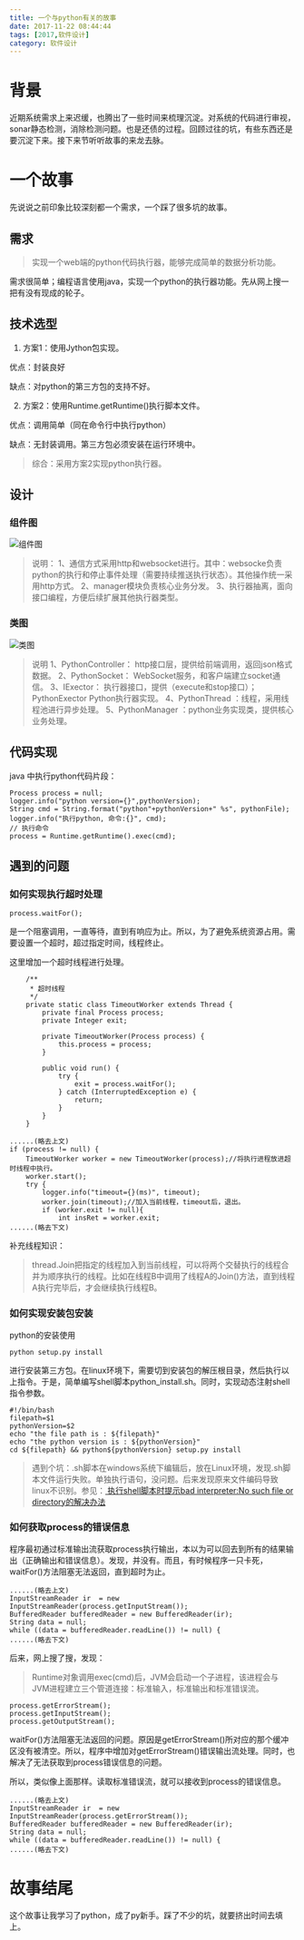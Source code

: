 ```yaml
---
title: 一个与python有关的故事
date: 2017-11-22 08:44:44
tags: [2017,软件设计]
category: 软件设计
---
```

# 背景
近期系统需求上来迟缓，也腾出了一些时间来梳理沉淀。对系统的代码进行审视，sonar静态检测，消除检测问题。也是还债的过程。回顾过往的坑，有些东西还是要沉淀下来。接下来节听听故事的来龙去脉。

# 一个故事
先说说之前印象比较深刻都一个需求，一个踩了很多坑的故事。

<!--more-->

## 需求
> 实现一个web端的python代码执行器，能够完成简单的数据分析功能。

需求很简单；编程语言使用java，实现一个python的执行器功能。先从网上搜一把有没有现成的轮子。

## 技术选型

1. 方案1：使用Jython包实现。

优点：封装良好

缺点：对python的第三方包的支持不好。

2. 方案2：使用Runtime.getRuntime()执行脚本文件。

优点：调用简单（同在命令行中执行python）

缺点：无封装调用。第三方包必须安装在运行环境中。

> 综合：采用方案2实现python执行器。

## 设计
### 组件图

![组件图](http://of7369y0i.bkt.clouddn.com//2017/11/sheji/%E7%BB%84%E4%BB%B6%E5%9B%BE.png)
> 说明：
> 1、通信方式采用http和websocket进行。其中：websocke负责python的执行和停止事件处理（需要持续推送执行状态）。其他操作统一采用http方式。
> 2、manager模块负责核心业务分发。
> 3、执行器抽离，面向接口编程，方便后续扩展其他执行器类型。

### 类图

![类图](http://of7369y0i.bkt.clouddn.com//2017/11/sheji/%E7%B1%BB%E5%9B%BE.png)

> 说明
> 1、PythonController： http接口层，提供给前端调用，返回json格式数据。
> 2、PythonSocket：  WebSocket服务，和客户端建立socket通信。
> 3、IExector： 执行器接口，提供（execute和stop接口）；PythonExector Python执行器实现。
> 4、PythonThread ：线程，采用线程池进行异步处理。
> 5、PythonManager ：python业务实现类，提供核心业务处理。

## 代码实现

java 中执行python代码片段：

```
Process process = null;
logger.info("python version={}",pythonVersion);
String cmd = String.format("python"+pythonVersion+" %s", pythonFile);
logger.info("执行python, 命令:{}", cmd);
// 执行命令
process = Runtime.getRuntime().exec(cmd);
```

## 遇到的问题
### 如何实现执行超时处理
```
process.waitFor();
```
是一个阻塞调用，一直等待，直到有响应为止。所以，为了避免系统资源占用。需要设置一个超时，超过指定时间，线程终止。

这里增加一个超时线程进行处理。
```
    /**
     * 超时线程
     */
    private static class TimeoutWorker extends Thread {
        private final Process process;
        private Integer exit;

        private TimeoutWorker(Process process) {
            this.process = process;
        }

        public void run() {
            try {
                exit = process.waitFor();
            } catch (InterruptedException e) {
                return;
            }
        }
    }
```

```
......(略去上文)
if (process != null) {
    TimeoutWorker worker = new TimeoutWorker(process);//将执行进程放进超时线程中执行。
    worker.start();
    try {
        logger.info("timeout={}(ms)", timeout);
        worker.join(timeout);//加入当前线程，timeout后，退出。
        if (worker.exit != null){
            int insRet = worker.exit;
......(略去下文)
```

补充线程知识：
> thread.Join把指定的线程加入到当前线程，可以将两个交替执行的线程合并为顺序执行的线程。比如在线程B中调用了线程A的Join()方法，直到线程A执行完毕后，才会继续执行线程B。

### 如何实现安装包安装
python的安装使用

```
python setup.py install
```

进行安装第三方包。在linux环境下，需要切到安装包的解压根目录，然后执行以上指令。于是，简单编写shell脚本python_install.sh。同时，实现动态注射shell指令参数。

```
#!/bin/bash
filepath=$1
pythonVersion=$2
echo "the file path is : ${filepath}"
echo "the python version is : ${pythonVersion}"
cd ${filepath} && python${pythonVersion} setup.py install
```

> 遇到个坑：.sh脚本在windows系统下编辑后，放在Linux环境，发现.sh脚本文件运行失败。单独执行语句，没问题。后来发现原来文件编码导致linux不识别。参见：[ 执行shell脚本时提示bad interpreter:No such file or directory的解决办法](http://blog.csdn.net/russ44/article/details/51694047)

### 如何获取process的错误信息
程序最初通过标准输出流获取process执行输出，本以为可以回去到所有的结果输出（正确输出和错误信息）。发现，并没有。而且，有时候程序一只卡死，waitFor()方法阻塞无法返回，直到超时为止。
```
......(略去上文)
InputStreamReader ir  = new InputStreamReader(process.getInputStream());
BufferedReader bufferedReader = new BufferedReader(ir);
String data = null;
while ((data = bufferedReader.readLine()) != null) {
......(略去下文)

```
后来，网上搜了搜，发现：
> Runtime对象调用exec(cmd)后，JVM会启动一个子进程，该进程会与JVM进程建立三个管道连接：标准输入，标准输出和标准错误流。
```
process.getErrorStream();
process.getInputStream();
process.getOutputStream();
```
waitFor()方法阻塞无法返回的问题。原因是getErrorStream()所对应的那个缓冲区没有被清空。所以，程序中增加对getErrorStream()错误输出流处理。同时，也解决了无法获取到process错误信息的问题。

所以，类似像上面那样。读取标准错误流，就可以接收到process的错误信息。
```
......(略去上文)
InputStreamReader ir  = new InputStreamReader(process.getErrorStream());
BufferedReader bufferedReader = new BufferedReader(ir);
String data = null;
while ((data = bufferedReader.readLine()) != null) {
......(略去下文)

```

# 故事结尾
这个故事让我学习了python，成了py新手。踩了不少的坑，就要挤出时间去填上。
